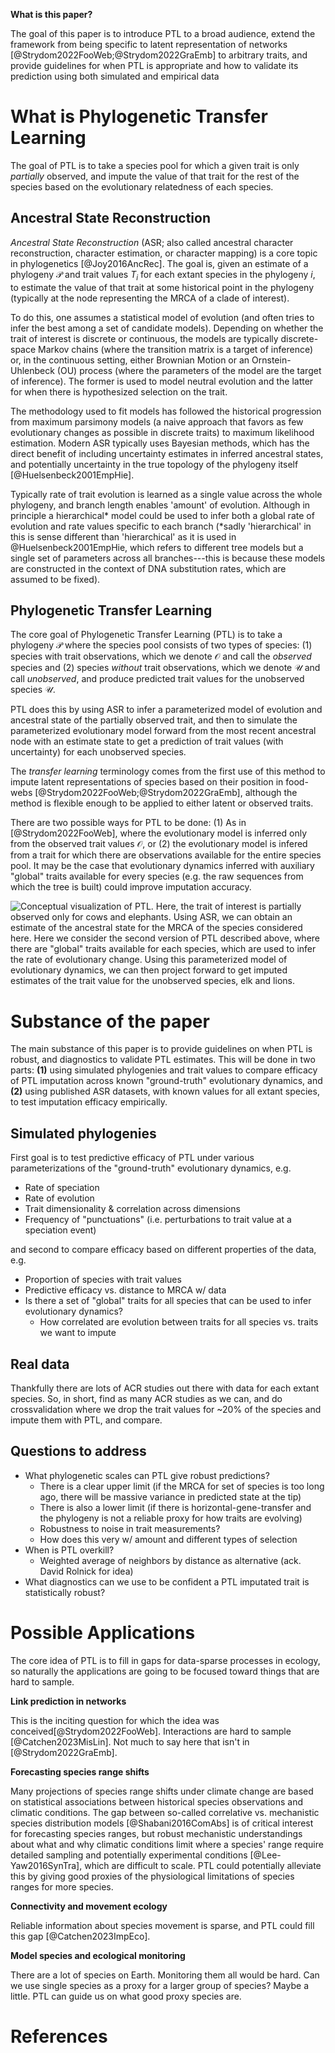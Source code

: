 **What is this paper?**

The goal of this paper is to introduce PTL to a broad audience, extend the
framework from being specific to latent representation of networks 
[@Strydom2022FooWeb;@Strydom2022GraEmb] to arbitrary traits, and provide
guidelines for when PTL is appropriate and how to validate its prediction using
both simulated and empirical data 

# What is Phylogenetic Transfer Learning

The goal of PTL is to take a species pool for which a given trait is only
_partially_ observed, and impute the value of that trait for the rest of the
species based on the evolutionary relatedness of each species. 

## Ancestral State Reconstruction 

_Ancestral State Reconstruction_ (ASR; also called ancestral character
reconstruction, character estimation, or character mapping) is a core topic in
phylogenetics [@Joy2016AncRec]. The goal is, given an estimate of a phylogeny
$\mathcal{P}$ and trait values $T_i$ for each extant species in the phylogeny
$i$, to estimate the value of that trait at some historical point in the
phylogeny (typically at the node representing the MRCA of a clade of interest).

To do this, one assumes a statistical model of evolution (and often tries to
infer the best among a set of candidate models). Depending on whether the trait
of interest is discrete or continuous, the models are typically discrete-space
Markov chains (where the transition matrix is a target of inference) or, in the
continuous setting, either Brownian Motion or an Ornstein-Uhlenbeck (OU) process
(where the parameters of the model are the target of inference). The former is
used to model neutral evolution and the latter for when there is hypothesized
selection on the trait. 

The methodology used to fit models has followed the historical progression from
maximum parsimony models (a naive approach that favors as few evolutionary
changes as possible in discrete traits) to maximum likelihood estimation. Modern
ASR typically uses Bayesian methods, which has the direct benefit of
including uncertainty estimates in inferred ancestral states, and potentially
uncertainty in the true topology of the phylogeny itself [@Huelsenbeck2001EmpHie]. 

Typically rate of trait evolution is learned as a single value across the whole
phylogeny, and branch length enables 'amount' of evolution. Although in
principle a hierarchical* model could be used to infer both a global rate of
evolution and rate values specific to each branch (*sadly 'hierarchical' in this
is sense different than 'hierarchical' as it is used in @Huelsenbeck2001EmpHie,
which refers to different tree models but a single set of parameters across all
branches---this is because these models are constructed in the context of DNA
substitution rates, which are assumed to be fixed). 

## Phylogenetic Transfer Learning

The core goal of Phylogenetic Transfer Learning (PTL) is to take a phylogeny
$\mathcal{P}$ where the species pool consists of two types of species: (1)
species with trait observations, which we denote $\mathcal{O}$ and call the
_observed_ species and (2) species _without_ trait observations, which we denote
$\mathcal{U}$ and call _unobserved_, and produce predicted trait values for the
unobserved species $\mathcal{U}$.

PTL does this by using ASR to infer a parameterized model of evolution and
ancestral state of the partially observed trait, and then to simulate the
parameterized evolutionary model forward from the most recent ancestral node
with an estimate state to get a prediction of trait values (with uncertainty)
for each unobserved species.

The _transfer learning_ terminology comes from the first use of this
method to impute latent representations of species based on their position in
food-webs [@Strydom2022FooWeb;@Strydom2022GraEmb], although the method is
flexible enough to be applied to either latent or observed traits. 

There are two possible ways for PTL to be done: (1) As in
[@Strydom2022FooWeb], where the evolutionary model is inferred only from the
observed trait values $\mathcal{O}$, or (2) the evolutionary model is infered
from a trait for which there are observations available for the entire species
pool. It may be the case that evolutionary dynamics inferred with auxiliary
"global" traits available for every species (e.g. the raw sequences from which
the tree is built) could improve imputation accuracy. 

![Conceptual visualization of PTL. Here, the trait of interest is partially
observed only for cows and elephants. Using ASR, we can obtain an estimate of
the ancestral state for the MRCA of the species considered here. Here we consider
the second version of PTL described above, where there are "global" traits
available for each species, which are used to infer the rate of evolutionary
change. Using this parameterized model of evolutionary dynamics, we can then
project forward to get imputed estimates of the trait value for the unobserved
species, elk and lions.](./figures/concept.png)

# Substance of the paper

The main substance of this paper is to provide guidelines on when PTL is robust,
and diagnostics to validate PTL estimates. This will be done in two parts:
**(1)** using simulated phylogenies and trait values to compare efficacy of PTL
imputation across known "ground-truth" evolutionary dynamics, and **(2)** using
published ASR datasets, with known values for all extant species, to test
imputation efficacy empirically. 

## Simulated phylogenies

First goal is to test predictive efficacy of PTL under various parameterizations
of the "ground-truth" evolutionary dynamics, e.g.

- Rate of speciation
- Rate of evolution
- Trait dimensionality & correlation across dimensions
- Frequency of "punctuations" (i.e. perturbations to trait value
at a speciation event)

and second to compare efficacy based on different properties of the data, e.g.

- Proportion of species with trait values
- Predictive efficacy vs. distance to MRCA w/ data
- Is there a set of "global" traits for all species that can be used to infer evolutionary dynamics?
    - How correlated are evolution between traits for all species vs.
    traits we want to impute

## Real data 

Thankfully there are lots of ACR studies out there with data for each extant
species. So, in short, find as many ACR studies as we can, and do
crossvalidation where we drop the trait values for ~20% of the species and
impute them with PTL, and compare. 

## Questions to address

- What phylogenetic scales can PTL give robust predictions?
    - There is a clear upper limit (if the MRCA for set of species is too long
      ago, there will be massive variance in predicted state at the tip)
    - There is also a lower limit (if there is horizontal-gene-transfer and the
      phylogeny is not a reliable proxy for how traits are evolving)
    - Robustness to noise in trait measurements?
    - How does this very w/ amount and different types of selection 
- When is PTL overkill?
    - Weighted average of neighbors by distance as alternative (ack. David
      Rolnick for idea) 
- What diagnostics can we use to be confident a PTL imputated trait is
  statistically robust?

# Possible Applications

The core idea of PTL is to fill in gaps for data-sparse processes in ecology, so
naturally the applications are going to be focused toward things that are hard
to sample.  

**Link prediction in networks**

This is the inciting question for which the idea was
conceived[@Strydom2022FooWeb]. Interactions are hard to sample
[@Catchen2023MisLin]. Not much to say here that isn't in [@Strydom2022GraEmb].

**Forecasting species range shifts**

Many projections of species range shifts under climate change are based on
statistical associations between historical species observations and climatic
conditions. The gap between so-called correlative vs. mechanistic species
distribution models [@Shabani2016ComAbs] is of critical interest for forecasting 
species ranges, but robust mechanistic understandings about what and why climatic
conditions limit where a species' range require detailed sampling and
potentially experimental conditions [@Lee-Yaw2016SynTra], which are difficult to scale. PTL could potentially alleviate this by giving good proxies of the
physiological limitations of species ranges for more species. 

**Connectivity and movement ecology**

Reliable information about species movement is sparse, and PTL could fill this gap [@Catchen2023ImpEco].

**Model species and ecological monitoring**

There are a lot of species on Earth. Monitoring them all would be hard.
Can we use single species as a proxy for a larger group of species? Maybe a
little. PTL can guide us on what good proxy species are. 

# References

